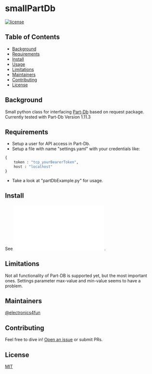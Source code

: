 # smallPartDb
[![license](https://img.shields.io/github/license/:user/:repo.svg)](LICENSE)

## Table of Contents
- [Background](#background)
- [Requirements](#requirements)
- [Install](#install)
- [Usage](#usage)
- [Limitations](#note)
- [Maintainers](#maintainers)
- [Contributing](#contributing)
- [License](#license)

## Background
Small python class for interfacing [Part-Db](https://github.com/Part-DB/Part-DB-server) based on request package.
Currently tested with Part-Db Version 1.11.3

## Requirements
* Setup a user for API access in Part-Db.
* Setup a file with name "settings.yaml" with your credentials like:
```python
{
    token : "tcp_yourBearerToken",
    host : "localhost"
}
```
* Take a look at "partDbExample.py" for usage.

## Install
See ![requirements.txt](/requirements.txt).

## Limitations
Not all functionality of Part-DB is supported yet, but the most important ones.
Settings parameter max-value and min-value seems to have a problem.

## Maintainers
[@electronics4fun](https://github.com/electronics4fun)

## Contributing
Feel free to dive in! [Open an issue](https://github.com/electronics4fun/smallPartDb/issues/new) or submit PRs.

## License
[MIT](LICENSE)
